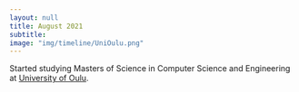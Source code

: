 ```yaml
---
layout: null
title: August 2021
subtitle:
image: "img/timeline/UniOulu.png"
---
```

Started studying Masters of Science in Computer Science and Engineering at <a href = "https://www.oulu.fi/en" target = "_blank">University of Oulu</a>.
